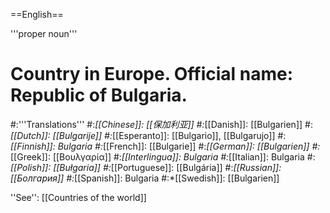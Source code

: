 ==English==

'''proper noun'''

# Country in Europe. Official name: Republic of Bulgaria.
#:'''Translations'''
#:*[[Chinese]]: [[保加利亚]]
#:*[[Danish]]: [[Bulgarien]]
#:*[[Dutch]]: [[Bulgarije]]
#:*[[Esperanto]]: [[Bulgario]], [[Bulgarujo]]
#:*[[Finnish]]: Bulgaria
#:*[[French]]: [[Bulgarie]]
#:*[[German]]: [[Bulgarien]]
#:*[[Greek]]: [[Βουλγαρία]]
#:*[[Interlingua]]: Bulgaria
#:*[[Italian]]: Bulgaria
#:*[[Polish]]: [[Bułgaria]]
#:*[[Portuguese]]: [[Bulgária]]
#:*[[Russian]]: [[Болгария]]
#:*[[Spanish]]: Bulgaria
#:*[[Swedish]]: [[Bulgarien]]

''See'': [[Countries of the world]]